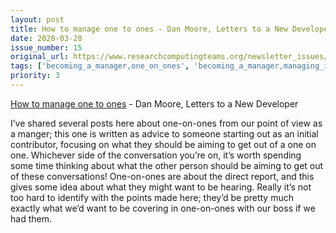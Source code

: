```yaml
---
layout: post
title: How to manage one to ones - Dan Moore, Letters to a New Developer
date: 2020-03-20
issue_number: 15
original_url: https://www.researchcomputingteams.org/newsletter_issues/0015
tags: ['becoming_a_manager,one_on_ones', 'becoming_a_manager,managing_individuals']
priority: 3
---
```


<!-- markdownlint-disable MD033 -->
<!-- markdownlint-disable MD041 -->
<!-- markdownlint-disable MD049 -->

[How to manage one to ones](https://letterstoanewdeveloper.com/2020/03/16/how-to-manage-one-to-ones/) - Dan Moore, Letters to a New Developer

I’ve shared several posts here about one-on-ones from our point of view as a manger; this one is written as advice to someone starting out as an initial contributor, focusing on what they should be aiming to get out of a one on one.  Whichever side of the conversation you’re on, it’s worth spending some time thinking about what the other person should be aiming to get out of these conversations!  One-on-ones are about the direct report, and this gives some idea about what they might want to be hearing.  Really it’s not too hard to identify with the points made here; they’d be pretty much exactly what we’d want to be covering in one-on-ones with our boss if we had them.
